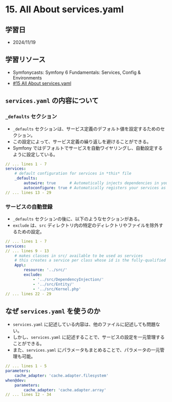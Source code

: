 # 15. All About services.yaml

## 学習日

- 2024/11/19

## 学習リソース

- Symfonycasts: Symfony 6 Fundamentals: Services, Config & Environments
- [#15 All About services.yaml](https://symfonycasts.com/screencast/symfony6-fundamentals/services-yaml)

## `services.yaml` の内容について

### `_defaults` セクション

- `_defaults` セクションは、サービス定義のデフォルト値を設定するためのセクション。
- この設定によって、サービス定義の繰り返しを避けることができる。
- Symfony ではデフォルトでサービスを自動ワイヤリングし、自動設定するように設定している。

```yaml
// ... lines 1 - 7
services:
    # default configuration for services in *this* file
    _defaults:
        autowire: true      # Automatically injects dependencies in your services.
        autoconfigure: true # Automatically registers your services as commands, event subscribers, etc.
// ... lines 13 - 29
```

### サービスの自動登録

- `_defaults` セクションの後に、以下のようなセクションがある。
- `exclude` は、`src` ディレクトリ内の特定のディレクトリやファイルを除外するための設定。

```yaml
// ... lines 1 - 7
services:
// ... lines 9 - 13
    # makes classes in src/ available to be used as services
    # this creates a service per class whose id is the fully-qualified class name
    App\:
        resource: '../src/'
        exclude:
            - '../src/DependencyInjection/'
            - '../src/Entity/'
            - '../src/Kernel.php'
// ... lines 22 - 29
```

## なぜ `services.yaml` を使うのか

- `services.yaml` に記述している内容は、他のファイルに記述しても問題ない。
- しかし、`services.yaml` に記述することで、サービスの設定を一元管理することができる。
- また、`services.yaml` にパラメータもまとめることで、パラメータの一元管理も可能。

```yaml
// ... lines 1 - 5
parameters:
    cache_adapter: 'cache.adapter.filesystem'
when@dev:
    parameters:
        cache_adapter: 'cache.adapter.array'
// ... lines 12 - 34
```
